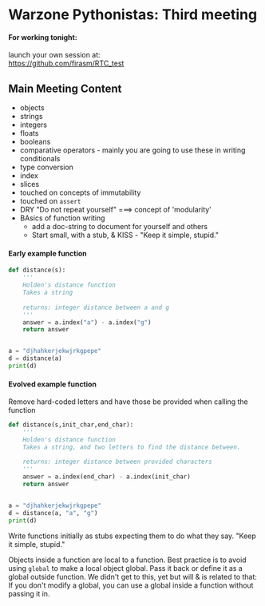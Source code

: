 # Warzone Pythonistas: Third meeting


#### For working tonight:

launch your own session at:  
https://github.com/firasm/RTC_test


## Main Meeting Content

- objects
- strings
- integers
- floats
- booleans
- comparative operators - mainly you are going to use these in writing conditionals
- type conversion
- index
- slices
- touched on concepts of immutability
- touched on `assert`
- DRY "Do not repeat yourself" ===> concept of 'modularity'
- BAsics of function writing
    - add a doc-string to document for yourself and others
    - Start small, with a stub, & KISS - "Keep it simple, stupid."

#### Early example function
```python
def distance(s):   
    '''
    Holden's distance function
    Takes a string
    
    returns: integer distance between a and g
    '''
    answer = a.index("a") - a.index("g")
    return answer


a = "djhahkerjekwjrkgpepe"
d = distance(a)
print(d)
```


#### Evolved example function

Remove hard-coded letters and have those be provided when calling the function

```python
def distance(s,init_char,end_char):   
    '''
    Holden's distance function
    Takes a string, and two letters to find the distance between.
    
    returns: integer distance between provided characters
    '''
    answer = a.index(end_char) - a.index(init_char)
    return answer


a = "djhahkerjekwjrkgpepe"
d = distance(a, "a", "g")
print(d)
```

Write functions initially as stubs expecting them to do what they say.
"Keep it simple, stupid."

Objects inside a function are local to a function.
Best practice is to avoid using `global` to make a local object global.
Pass it back or define it as a global outside function.
We didn't get to this, yet but will & is related to that: If you don't modify a global, you can use a global inside a function without passing it in.

